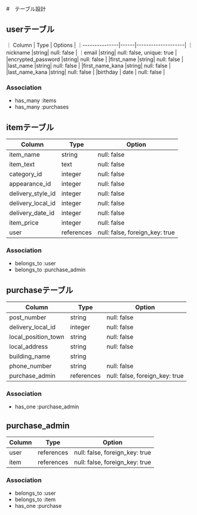 #　テーブル設計

## userテーブル

｜     Column    | Type |      Options       |
｜---------------|------|--------------------|
｜nickname       |string| null: false        |
｜email          |string| null: false, unique: true        |
|encrypted_password |string| null: false        |
|first_name      |string| null: false        |
|last_name       |string| null: false        |
|first_name_kana |string| null: false        |
|last_name_kana  |string| null: false        |
|birthday        | date | null: false        |

### Association

- has_many :items
- has_many :purchases

## itemテーブル

|        Column         | Type   |     Option     |
|-----------------------|--------|----------------|
| item_name             | string | null: false    |
| item_text             | text   | null: false    |
| category_id           | integer | null: false    |
| appearance_id            | integer  | null: false    |
| delivery_style_id        | integer | null: false    |
| delivery_local_id        | integer  | null: false    |
| delivery_date_id         | integer  | null: false    |
| item_price            | integer | null: false    |
| user                  | references | null: false, foreign_key: true |

### Association

- belongs_to :user
- belongs_to :purchase_admin

## purchaseテーブル

|       Column      |     Type    |                 Option                |
|-------------------|-------------|---------------------------------------|
|post_number        | string      | null: false                           |
|delivery_local_id      | integer     | null: false                           |
|local_position_town| string      | null: false                           |
|local_address      | string      | null: false                           |
|building_name      | string      |                                       |
|phone_number       | string      | null: false                           |
| purchase_admin        | references | null: false, foreign_key: true |


### Association

- has_one :purchase_admin

## purchase_admin

|   Column        |    Type       |            Option            |
|-----------------|---------------|------------------------------|
|user             |references     |  null: false, foreign_key: true |
|item             |references     |  null: false, foreign_key: true |

### Association

- belongs_to :user
- belongs_to :item
- has_one :purchase

